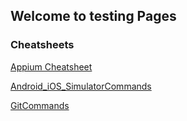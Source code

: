 ## Welcome to testing Pages

### Cheatsheets

[Appium Cheatsheet](https://qavbox.github.io/cheatsheets/appium_cheatsheet)
  
[Android_iOS_SimulatorCommands](https://qavbox.github.io/cheatsheets/Android_iOS_SimulatorCommands)

[GitCommands](https://qavbox.github.io/cheatsheets/gitcommands)


